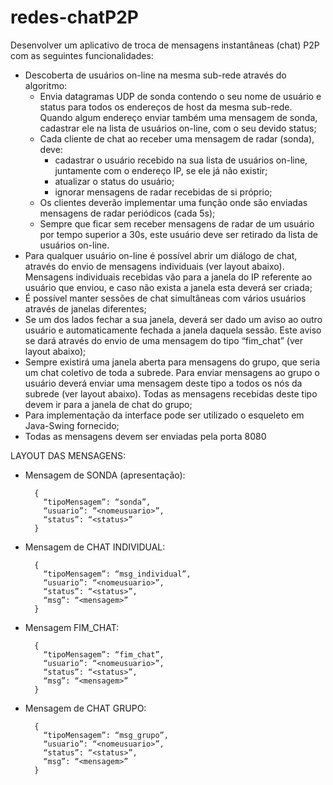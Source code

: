 # redes-chatP2P
Desenvolver um aplicativo de troca de mensagens instantâneas (chat) P2P com as seguintes funcionalidades:
- Descoberta de usuários on-line na mesma sub-rede através do algoritmo:
  - Envia datagramas UDP de sonda contendo o seu nome de usuário e status para todos os endereços de host da mesma sub-rede. Quando algum endereço enviar também uma mensagem de sonda, cadastrar ele na lista de usuários on-line, com o seu devido status;
  - Cada cliente de chat ao receber uma mensagem de radar (sonda), deve:
    - cadastrar o usuário recebido na sua lista de usuários on-line, juntamente com o endereço IP, se ele já não existir;
    - atualizar o status do usuário;
    - ignorar mensagens de radar recebidas de si próprio;
  - Os clientes deverão implementar uma função onde são enviadas mensagens de radar periódicos (cada 5s);
  - Sempre que ficar sem receber mensagens de radar de um usuário por tempo superior a 30s, este usuário deve ser retirado da lista de usuários on-line.
- Para qualquer usuário on-line é possível abrir um diálogo de chat, através do envio de mensagens individuais (ver layout abaixo). Mensagens individuais recebidas vão para a janela do IP referente ao usuário que enviou, e caso não exista a janela esta deverá ser criada;
- É possível manter sessões de chat simultâneas com vários usuários através de janelas diferentes;
- Se um dos lados fechar a sua janela, deverá ser dado um aviso ao outro usuário e automaticamente fechada a janela daquela sessão. Este aviso se dará através do envio de uma mensagem do tipo “fim_chat” (ver layout abaixo);
- Sempre existirá uma janela aberta para mensagens do grupo, que seria um chat coletivo de toda a subrede. Para enviar mensagens ao grupo o usuário deverá enviar uma mensagem deste tipo a todos os nós da subrede (ver layout abaixo). Todas as mensagens recebidas deste tipo devem ir para a janela de chat do grupo;
- Para implementação da interface pode ser utilizado o esqueleto em Java-Swing fornecido;
- Todas as mensagens devem ser enviadas pela porta 8080

LAYOUT DAS MENSAGENS: 
- Mensagem de SONDA (apresentação):
  ~~~
    {
      “tipoMensagem”: “sonda”,
      “usuario”: “<nomeusuario>”,
      “status”: “<status>”
    }
  ~~~

- Mensagem de CHAT INDIVIDUAL:
  ~~~
    {
      “tipoMensagem”: “msg_individual”,
      “usuario”: “<nomeusuario>”,
      “status”: “<status>”,
      “msg”: “<mensagem>” 
    }
  ~~~

- Mensagem FIM_CHAT:
  ~~~
    {
      “tipoMensagem”: “fim_chat”,
      “usuario”: “<nomeusuario>”,
      “status”: “<status>”,
      “msg”: “<mensagem>” 
    }
  ~~~

- Mensagem de CHAT GRUPO:
  ~~~
    {
      “tipoMensagem”: “msg_grupo”,
      “usuario”: “<nomeusuario>”,
      “status”: “<status>”,
      “msg”: “<mensagem>” 
    }
  ~~~